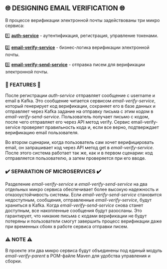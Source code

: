 ## 🌐 DESIGNING EMAIL VERIFICATION 🌐

В процессе верификации электронной почты задействованы три микро сервиса:

1️⃣ **[auth-service](auth-service)** - аутентификация, регистрация, управление токенами.

2️⃣ **[email-verify-service](email-verify-parent\email-verify-service)** - бизнес-логика верификации
электронной почты.

3️⃣ **[email-verify-send-service](email-verify-parent/email-verify-send-service)** - отправка писем
для верификации электронной почты.

### 💎 FEATURES 💎

После регистрации _auth-service_ отправляет сообщение с username и email в Kafka. Это сообщение
читается сервисом _email-verify-service_, который генерирует код верификации, сохраняет его в базе
данных и отправляет через Kafka задание на отправку письма с этим кодом в
_email-verify-send-service_. Пользователь получает письмо с кодом, после чего отправляет его через
API метод verify. Сервис email-verify-service проверяет правильность кода и, если все верно,
подтверждает верификацию email пользователя.

Во втором сценарии, когда пользователь сам хочет верифицировать email, он запрашивает код через API
метод get в _email-verify-service_. После этого система работает так же, как и в первом сценарии: код
отправляется пользователю, а затем проверяется при его вводе.

### ✔️ SEPARATION OF MICROSERVICES ✔️

Разделение _email-verify-service_ и _email-verify-send-service_ на два отдельных микро сервиса
обеспечивает более высокую надежность и отказоустойчивость системы. Если _email-verify-send-service_
становится недоступным, сообщения, отправленные _email-verify-service_, будут храниться в Kafka. Когда
_email-verify-send-service_ снова станет доступным, все накопленные сообщения будут разосланы. Это
гарантирует, что никакие письма с кодами верификации не будут потеряны и пользователи смогут
завершить процесс верификации даже при временных сбоях в работе сервиса отправки писем.

### ⚠️ NOTE ⚠️

В проекте эти два микро сервиса будут объединены под единый модуль _email-verify-parent_ в POM-файле
Maven для удобства управления и сборки.